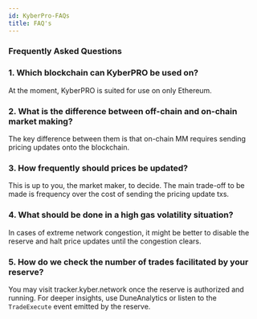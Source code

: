 ```yaml
---
id: KyberPro-FAQs
title: FAQ's
---
```

[//]: # (tagline)

### Frequently Asked Questions

### 1. Which blockchain can KyberPRO be used on?

At the moment, KyberPRO is suited for use on only Ethereum.

### 2. What is the difference between off-chain and on-chain market making?

The key difference between them is that on-chain MM requires sending pricing updates onto the blockchain.

### 3. How frequently should prices be updated? 

This is up to you, the market maker, to decide. The main trade-off to be made is frequency over the cost of sending the pricing update txs.

### 4. What should be done in a high gas volatility situation?

In cases of extreme network congestion, it might be better to disable the reserve and halt price updates until the congestion clears.

### 5. How do we check the number of trades facilitated by your reserve?

You may visit tracker.kyber.network once the reserve is authorized and running. For deeper insights, use DuneAnalytics or listen to the `TradeExecute` event emitted by the reserve.
